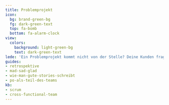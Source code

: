 ```yaml
---
title: Problemprojekt
icon:
  bg: brand-green-bg
  fg: dark-green-text
  top: fa-bomb
  bottom: fa-alarm-clock
view:
  colors:
    background: light-green-bg
    text: dark-green-text
lede: 'Ein Problemprojekt kommt nicht von der Stelle? Deine Kunden fragen sich: Wo bleibt die Lösung?'
guides:
- retrospektive
- mad-sad-glad
- wie-man-gute-stories-schreibt
- po-als-teil-des-teams
kb:
- scrum
- cross-functional-team
---
```

